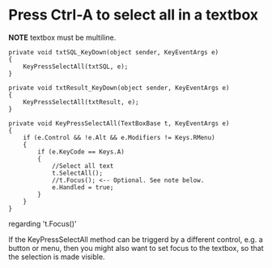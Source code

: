 ﻿# Press Ctrl-A to select all in a textbox

**NOTE** textbox must be multiline.

    private void txtSQL_KeyDown(object sender, KeyEventArgs e)
    {
        KeyPressSelectAll(txtSQL, e);
    }

    private void txtResult_KeyDown(object sender, KeyEventArgs e)
    {
        KeyPressSelectAll(txtResult, e);
    }

    private void KeyPressSelectAll(TextBoxBase t, KeyEventArgs e)
    {
        if (e.Control && !e.Alt && e.Modifiers != Keys.RMenu)
        {
            if (e.KeyCode == Keys.A)
            {
                //Select all text
                t.SelectAll();
                //t.Focus(); <-- Optional. See note below.
                e.Handled = true;
            }
        }
    }

regarding 't.Focus()'

If the KeyPressSelectAll method can be triggerd by a different control, e.g. a button or menu, then you might also want to set focus to the textbox, so that the selection is made visible.